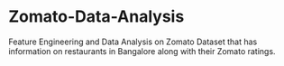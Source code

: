 # Zomato-Data-Analysis
Feature Engineering and Data Analysis on Zomato Dataset that has information on restaurants in Bangalore along with their Zomato ratings.
